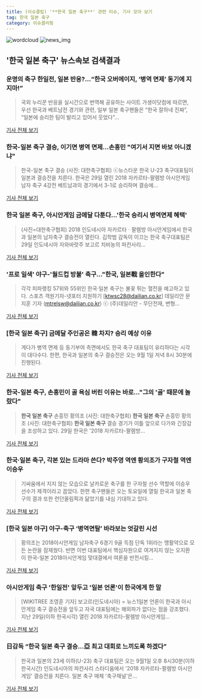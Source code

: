 ```yaml
---
title: (이슈클립) '**한국 일본 축구**' 관련 이슈, 기사 모아 보기
tag: 한국 일본 축구
category: 이슈클리핑
---
```

![wordcloud](https://s3.ap-northeast-2.amazonaws.com/lyrics101-wordcloud/2018-08-30-1535602868.png)
![news_img](https://user-images.githubusercontent.com/42597476/44507050-1206f400-a6e4-11e8-8d98-7ffbfebb353f.png)
## **'**한국 일본 축구**'** 뉴스속보 검색결과
### 운명의 축구 한일전, 일본 반응?…“한국 오버에이지, ‘병역 면제’ 동기에 지지마!”

>국외 누리꾼 반응을 실시간으로 번역해 공유하는 사이트 가생이닷컴에 따르면, 우선 한국과 베트남전 경기와 관련, 일부 일본 축구팬들은 “한국 잘하네 진짜”, “일본에 승리한 팀이 발리고 있어서 웃었다”...

<a href="http://news.donga.com/3/all/20180830/91744908/2" target="_blank">기사 전체 보기</a>

### 한국-일본 축구 결승, 이기면 병역 면제…손흥민 "여기서 지면 바보 아니겠냐"

>한국-일본 축구 결승 (사진: 대한축구협회) ⓒ뉴스타운 한국 U-23 축구대표팀이 일본과 결승전을 치른다. 한국은 29일 열린 2018 자카르타-팔렘방 아시안게임 남자 축구 4강전 베트남과의 경기에서 3-1로 승리하며 결승에...

<a href="http://www.newstown.co.kr/news/articleView.html?idxno=338540" target="_blank">기사 전체 보기</a>

### **한국 일본 축구**, 아시안게임 금메달 다툰다...'한국 승리시 병역면제 혜택'

>(사진=대한축구협회) 2018 인도네시아 자카르타ㆍ팔렘방 아시안게임에서 한국과 일본의 남자축구 결승전이 열린다. 김학범 감독이 이끄는 한국 축구대표팀은 29일 인도네시아 자와바랏주 보고르 치비농의 파칸사리...

<a href="http://www.anewsa.com/detail.php?number=1363513&thread=06r02" target="_blank">기사 전체 보기</a>

### '프로 일색' 야구-'월드컵 방불' 축구…"한국, 일본戰 올인한다"

>각각 피파랭킹 57위와 55위인 한국·일본 축구는 불꽃 튀는 혈전을 예고하고 있다. 스포츠 객원기자-넷포터 지원하기 [ktwsc28@dailian.co.kr] 데일리안 문지훈 기자 (mtrelsw@dailian.co.kr) ⓒ (주)데일리안 - 무단전재, 변형...

<a href="http://www.dailian.co.kr/news/view/736077/?sc=naver" target="_blank">기사 전체 보기</a>

### [**한국 일본 축구**] 금메달 주인공은 韓 차지? 승리 예상 이유

>게다가 병역 면제 등 동기부여 측면에서도 한국 축구 대표팀이 유리하다는 시각이 대다수다. 한편, 한국과 일본의 축구 결승전은 오는 9월 1일 저녁 8시 30분에 진행된다.

<a href="http://www.sisunnews.co.kr/news/articleView.html?idxno=89216" target="_blank">기사 전체 보기</a>

### 한국-일본 축구, 손흥민이 골 욕심 버린 이유는 바로…"그의 '골' 때문에 놀랐다"

>**한국 일본 축구** 손흥민 황의조 (사진: 대한축구협회) **한국 일본 축구** 손흥민 황의조 (사진: 대한축구협회) **한국 일본 축구** 결승 경기가 이틀 앞으로 다가와 긴장감을 조성하고 있다. 29일 한국은 '2018 자카르타-팔렘방...

<a href="http://www.dtnews24.com/news/articleView.html?idxno=524039" target="_blank">기사 전체 보기</a>

### 한국·일본 축구, 각본 있는 드라마 쓴다? 박주영 역엔 황의조가 구자철 역엔 이승우

>기싸움에서 지지 않는 모습으로 날카로운 축구를 한 구자철 선수 역할에 이승우 선수가 제격이라고 꼽았다. 한편 축구팬들은 오는 토요일에 열릴 한국과 일본 축구의 결과 또한 런던올림픽과 닮았기를 내심 기대하고 있다.

<a href="http://www.dtoday.co.kr/news/articleView.html?idxno=276765" target="_blank">기사 전체 보기</a>

### [한국 일본 야구] 야구-축구 ‘병역면탈’ 바라보는 엇갈린 시선

>황의조는 2018아시안게임 남자축구 6경기 9골 득점 단독 1위라는 맹활약으로 모든 논란을 잠재웠다. 반면 이번 대표팀에서 핵심자원으로 여겨지지 않는 오지환이 한국-일본 2018아시안게임 맞대결에서 여론을 반전시킬...

<a href="http://sports.mk.co.kr/view.php?year=2018&no=546045" target="_blank">기사 전체 보기</a>

### 아시안게임 축구 '한일전' 앞두고 '일본 언론'이 한국에게 한 말

>[WIKITREE 조영훈 기자] 보고르(인도네시아) = 뉴스1일본 언론이 한국과 아시안게임 축구 결승전을 앞두고 자국 대표팀에는 해외파가 없다는 점을 강조했다. 지난 29일(이하 한국시각) 열린 2018 자카르타-팔렘방 아시안게임...

<a href="http://www.wikitree.co.kr/main/news_view.php?id=365747" target="_blank">기사 전체 보기</a>

### 日감독 “**한국 일본 축구** 결승…亞 최고 대회로 느끼도록 하겠다”

>한국과 일본의 23세 이하(U-23) 축구 대표팀은 오는 9월1일 오후 8시30분(이하 한국시간) 인도네시아의 파칸사리 스타디움에서 '2018 자카르타-팔렘방 아시안게임' 결승전을 치른다. 일본 축구 매체 '축구채널'은...

<a href="http://www.newsen.com/news_view.php?uid=201808301130303040" target="_blank">기사 전체 보기</a>


